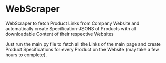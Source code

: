 # WebScraper
WebScraper to fetch Product Links from Company Website and automatically create Specification-JSONS of Products with all downloadable Content of their respective Websites

Just run the main.py file to fetch all the Links of the main page and create Product Specifications for every Product on the Website (may take a few hours to complete). 
